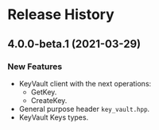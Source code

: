# Release History

## 4.0.0-beta.1 (2021-03-29)

### New Features

- KeyVault client with the next operations:
  - GetKey.
  - CreateKey.
- General purpose header `key_vault.hpp`.
- KeyVault Keys types.
